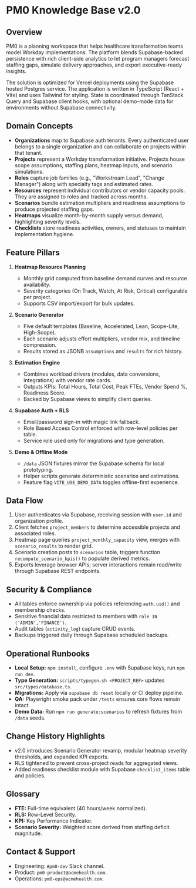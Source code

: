 # PM0 Knowledge Base v2.0

## Overview
PM0 is a planning workspace that helps healthcare transformation teams model Workday implementations. The platform blends Supabase-backed persistence with rich client-side analytics to let program managers forecast staffing gaps, simulate delivery approaches, and export executive-ready insights.

The solution is optimized for Vercel deployments using the Supabase hosted Postgres service. The application is written in TypeScript (React + Vite) and uses Tailwind for styling. State is coordinated through TanStack Query and Supabase client hooks, with optional demo-mode data for environments without Supabase connectivity.

## Domain Concepts
- **Organizations** map to Supabase auth tenants. Every authenticated user belongs to a single organization and can collaborate on projects within that tenant.
- **Projects** represent a Workday transformation initiative. Projects house scope assumptions, staffing plans, heatmap inputs, and scenario simulations.
- **Roles** capture job families (e.g., "Workstream Lead", "Change Manager") along with specialty tags and estimated rates.
- **Resources** represent individual contributors or vendor capacity pools. They are assigned to roles and tracked across months.
- **Scenarios** bundle estimation multipliers and readiness assumptions to produce projected staffing gaps.
- **Heatmaps** visualize month-by-month supply versus demand, highlighting severity levels.
- **Checklists** store readiness activities, owners, and statuses to maintain implementation hygiene.

## Feature Pillars
1. **Heatmap Resource Planning**
   - Monthly grid computed from baseline demand curves and resource availability.
   - Severity categories (On Track, Watch, At Risk, Critical) configurable per project.
   - Supports CSV import/export for bulk updates.

2. **Scenario Generator**
   - Five default templates (Baseline, Accelerated, Lean, Scope-Lite, High-Scope).
   - Each scenario adjusts effort multipliers, vendor mix, and timeline compression.
   - Results stored as JSONB `assumptions` and `results` for rich history.

3. **Estimation Engine**
   - Combines workload drivers (modules, data conversions, integrations) with vendor rate cards.
   - Outputs KPIs: Total Hours, Total Cost, Peak FTEs, Vendor Spend %, Readiness Score.
   - Backed by Supabase views to simplify client queries.

4. **Supabase Auth + RLS**
   - Email/password sign-in with magic link fallback.
   - Role Based Access Control enforced with row-level policies per table.
   - Service role used only for migrations and type generation.

5. **Demo & Offline Mode**
   - `/data` JSON fixtures mirror the Supabase schema for local prototyping.
   - Helper scripts generate deterministic scenarios and estimations.
   - Feature flag `VITE_USE_DEMO_DATA` toggles offline-first experience.

## Data Flow
1. User authenticates via Supabase, receiving session with `user.id` and organization profile.
2. Client fetches `project_members` to determine accessible projects and associated roles.
3. Heatmap page queries `project_monthly_capacity` view, merges with `scenario_results` to render grid.
4. Scenario creation posts to `scenarios` table, triggers function `recompute_scenario_kpis()` to populate derived metrics.
5. Exports leverage browser APIs; server interactions remain read/write through Supabase REST endpoints.

## Security & Compliance
- All tables enforce ownership via policies referencing `auth.uid()` and membership checks.
- Sensitive financial data restricted to members with `role IN ('ADMIN','FINANCE')`.
- Audit tables (`activity_log`) capture CRUD events.
- Backups triggered daily through Supabase scheduled backups.

## Operational Runbooks
- **Local Setup:** `npm install`, configure `.env` with Supabase keys, run `npm run dev`.
- **Type Generation:** `scripts/typegen.sh <PROJECT_REF>` updates `src/types/database.ts`.
- **Migrations:** Apply via `supabase db reset` locally or CI deploy pipeline.
- **QA:** Playwright smoke pack under `/tests` ensures core flows remain intact.
- **Demo Data:** Run `npm run generate:scenarios` to refresh fixtures from `/data` seeds.

## Change History Highlights
- v2.0 introduces Scenario Generator revamp, modular heatmap severity thresholds, and expanded KPI exports.
- RLS tightened to prevent cross-project reads for aggregated views.
- Added readiness checklist module with Supabase `checklist_items` table and policies.

## Glossary
- **FTE:** Full-time equivalent (40 hours/week normalized).
- **RLS:** Row-Level Security.
- **KPI:** Key Performance Indicator.
- **Scenario Severity:** Weighted score derived from staffing deficit magnitude.

## Contact & Support
- Engineering: `#pm0-dev` Slack channel.
- Product: `pm0-product@acmehealth.com`.
- Operations: `pm0-ops@acmehealth.com`.
